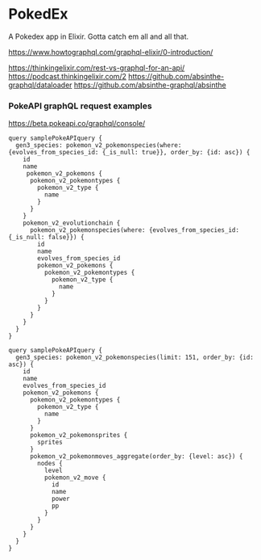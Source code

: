 # PokedEx
A Pokedex app in Elixir. Gotta catch em all and all that.

https://www.howtographql.com/graphql-elixir/0-introduction/


https://thinkingelixir.com/rest-vs-graphql-for-an-api/
https://podcast.thinkingelixir.com/2
https://github.com/absinthe-graphql/dataloader
https://github.com/absinthe-graphql/absinthe


### PokeAPI graphQL request examples
https://beta.pokeapi.co/graphql/console/
```
query samplePokeAPIquery {
  gen3_species: pokemon_v2_pokemonspecies(where: {evolves_from_species_id: {_is_null: true}}, order_by: {id: asc}) {
    id
    name
     pokemon_v2_pokemons {
      pokemon_v2_pokemontypes {
        pokemon_v2_type {
          name
        }
      }
    }
    pokemon_v2_evolutionchain {
      pokemon_v2_pokemonspecies(where: {evolves_from_species_id: {_is_null: false}}) {
        id
        name
        evolves_from_species_id
        pokemon_v2_pokemons {
          pokemon_v2_pokemontypes {
            pokemon_v2_type {
              name
            }
          }
        }
      }
    }
  }
}
```
```
query samplePokeAPIquery {
  gen3_species: pokemon_v2_pokemonspecies(limit: 151, order_by: {id: asc}) {
    id
    name
    evolves_from_species_id
    pokemon_v2_pokemons {
      pokemon_v2_pokemontypes {
        pokemon_v2_type {
          name
        }
      }
      pokemon_v2_pokemonsprites {
        sprites
      }
      pokemon_v2_pokemonmoves_aggregate(order_by: {level: asc}) {
        nodes {
          level
          pokemon_v2_move {
            id
            name
            power
            pp
          }
        }
      }
    }
  }
}
```
